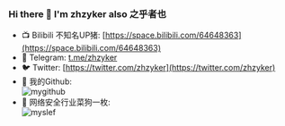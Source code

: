 ### Hi there 👋 I'm zhzyker also 之乎者也 
- 📺 Bilibili 不知名UP猪: [https://space.bilibili.com/64648363](https://space.bilibili.com/64648363)
- 🛫 Telegram: [t.me/zhzyker](t.me/zhzyker)
- 🐦 Twitter: [https://twitter.com/zhzyker](https://twitter.com/zhzyker)
- 🐧 我的Github:  
![mygithub](https://github-readme-stats.vercel.app/api?username=zhzyker&show_icons=true)
- 🐶 网络安全行业菜狗一枚:  
![myslef](https://user-images.githubusercontent.com/32918050/97097194-b318dd00-16a8-11eb-8e5d-415990799fba.gif)

<!--
**zhzyker/zhzyker** is a ✨ _special_ ✨ repository because its `README.md` (this file) appears on your GitHub profile.

Here are some ideas to get you started:

- 🔭 I’m currently working on ...
- 🌱 I’m currently learning ...
- 👯 I’m looking to collaborate on ...
- 🤔 I’m looking for help with ...
- 💬 Ask me about ...
- 📫 How to reach me: ...
- 😄 Pronouns: ...
- ⚡ Fun fact: ...
-->
